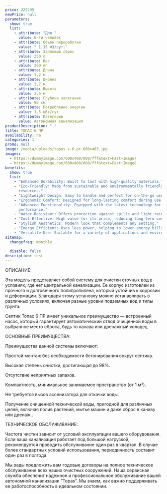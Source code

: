 ```yaml
---
price: 222295
newPrice: null
parameters:
  show: true
  list:
    - attribute: "Для "
      value: 6-ти человек
    - attribute: Объем переработки
      value: " 1.15 м3/сут."
    - attribute: Залповый сброс
      value: 250 л
    - attribute: Вес
      value: 280 кг
    - attribute: Длина
      value: 1,2 м
    - attribute: Ширина
      value: 1,2 м
    - attribute: Высота
      value: 2,6 м
    - attribute: Глубина залегания
      value: 90 см
    - attribute: Потреблeние энергии
      value: 1.5 кВт/сут
    - attribute: Категории
      value: Автономная канализация
productDescription: "-"
title: ТОПАС 6 ПР
availability: na
categories: 1
promo: null
image: /media/uploads/topas-s-6-pr-600x463.jpg
images:
  - https://dummyimage.com/600x400/000/fff&text=Fast+Image7
  - https://dummyimage.com/600x400/000/fff&text=Fast+Image8
benefits:
  show: true
  list:
    - "Enhanced Durability: Built to last with high-quality materials."
    - "Eco-Friendly: Made from sustainable and environmentally friendly
      resources."
    - "Lightweight Design: Easy to handle and perfect for on-the-go use."
    - "Ergonomic Comfort: Designed for long-lasting comfort during use."
    - "Advanced Functionality: Equipped with the latest technology for better
      performance."
    - "Water-Resistant: Offers protection against spills and light rain."
    - "Cost-Effective: High value for its price, reducing long-term costs."
    - "Stylish Aesthetics: Modern look that complements any setting."
    - "Energy Efficient: Uses less power, helping to lower energy bills."
    - "Versatile Use: Suitable for a variety of applications and environments."
sitemap:
  changefreq: monthly
  
  disable: false
description: test
---
```


ОПИСАНИЕ:

Эта модель представляет собой систему для очистки сточных вод в условиях, где нет центральной канализации. Ее корпус изготовлен из прочного и долговечного полипропилена, который устойчив к коррозии и деформации. Благодаря этому установку можно устанавливать в различных условиях, включая разные уровни подземных вод и типы грунта.

Септик Топас 6 ПР имеет уникальное преимущество — встроенный насос, который гарантирует автоматический отвод очищенной воды в выбранное место сброса, будь то канава или дренажный колодец

ОСНОВНЫЕ ПРЕИМУЩЕСТВА:

Преимущества данной системы включают:

Простой монтаж без необходимости бетонирования вокруг септика.

Высокая степень очистки, достигающая до 98%.

Отсутствие неприятных запахов.

Компактность, минимальное занимаемое пространство (от 1 м²).

Не требуется вызов ассенизатора для откачки воды.

Получение очищенной технической воды, пригодной для различных целей, включая полив растений, мытье машин и даже сброс в канаву или дренаж..

ТЕХНИЧЕСКОЕ ОБСЛУЖИВАНИЕ:

Частота чистки зависит от условий эксплуатации вашего оборудования. Если ваша канализация работает под большой нагрузкой, рекомендуется проводить обслуживание один раз в квартал. В случае более стандартных условий использования, периодичность составит один раз в полгода.

Мы рады предложить вам годовые договоры на полное техническое обслуживание всех наших очистных сооружений. Наша сервисная служба обеспечит надежное и профессиональное обслуживание вашей автономной канализации “Topas”. Мы знаем, как важно поддерживать ее работоспособность в идеальном состоянии.
